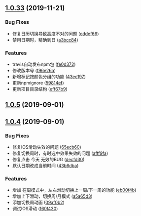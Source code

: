 ## [1.0.33](https://github.com/TangSY/vue-hash-calendar/compare/v1.0.5...v1.0.33) (2019-11-21)


### Bug Fixes

* 修复日历切换导致高度不对的问题 ([cddef66](https://github.com/TangSY/vue-hash-calendar/commit/cddef6635663184f9d8330485ca90333569896a6))
* 禁用日期时，精确到日 ([a3bcc84](https://github.com/TangSY/vue-hash-calendar/commit/a3bcc843a91ebfe7065905c3e67350f883725099))


### Features

* travis自动发布npm包 ([fe0d372](https://github.com/TangSY/vue-hash-calendar/commit/fe0d3726c1f7a5e57dc17487444fd9457f12776d))
* 修改版本号 ([f96e26a](https://github.com/TangSY/vue-hash-calendar/commit/f96e26a9de90dc9ae9f8c92bc6489233ebdaf8c0))
* 新增标记按颜色分组的功能 ([43ec197](https://github.com/TangSY/vue-hash-calendar/commit/43ec197937cece8c1680796dc21a8778f0e6b960))
* 更新npmignore ([59814ef](https://github.com/TangSY/vue-hash-calendar/commit/59814ef2426dff4acfa5c289fbaccbde0f28a72e))
* 更新项目目录结构 ([eff67b9](https://github.com/TangSY/vue-hash-calendar/commit/eff67b9f6efa35b63629636e42b479d330ea2b28))



## [1.0.5](https://github.com/TangSY/vue-hash-calendar/compare/v1.0.4...v1.0.5) (2019-09-01)



## [1.0.4](https://github.com/TangSY/vue-hash-calendar/compare/decfd30b724970d1fef8736cf7990478ee118890...v1.0.4) (2019-09-01)


### Bug Fixes

* 修复IOS滑动失效的问题 ([65ecb60](https://github.com/TangSY/vue-hash-calendar/commit/65ecb60db85308abeef71c96c5461bd3936742ac))
* 修复切换周时，有时选中效果失效的问题 ([afff9fa](https://github.com/TangSY/vue-hash-calendar/commit/afff9fad9d6fad530fe55416b9d2b5e423ef7a85))
* 修复点击 今天 无效的BUG ([decfd30](https://github.com/TangSY/vue-hash-calendar/commit/decfd30b724970d1fef8736cf7990478ee118890))
* 默认日期改成当前时间 ([43b6dba](https://github.com/TangSY/vue-hash-calendar/commit/43b6dbafd68979f8f495fa8406090833287a3564))


### Features

* 增加  在周模式中，左右滑动切换上一周/下一周的功能 ([eb00f4b](https://github.com/TangSY/vue-hash-calendar/commit/eb00f4b3fa8f9a1b73145e8a41bd91ff6e5f35df))
* 增加上下滑动，切换周/月模式 ([a5a65d3](https://github.com/TangSY/vue-hash-calendar/commit/a5a65d361a939c0468c734b19c7e93f2b2498b9a))
* 添加切换周动画 ([09af0b2](https://github.com/TangSY/vue-hash-calendar/commit/09af0b28cebeb350c70629e9e8c34880d8ab365d))
* 调试IOS滑动 ([f60f430](https://github.com/TangSY/vue-hash-calendar/commit/f60f430c81b53aff0f5b51843712d10f22b71ad8))



